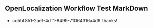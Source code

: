 ## OpenLocalization Workflow Test MarkDown
* cd5bf851-2ae1-4df1-8499-71064316a4d9 thanks!

<!--HONumber=Aug16_HO4-->



